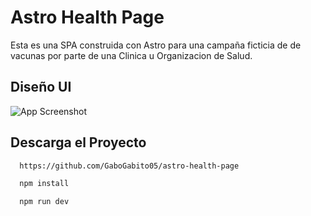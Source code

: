 
# Astro Health Page

Esta es una SPA construida con Astro para una campaña ficticia de de vacunas por parte de una Clinica u Organizacion de Salud.
## Diseño UI

![App Screenshot](https://i.imgur.com/boabHXa.png)


## Descarga el Proyecto

```bash
  https://github.com/GaboGabito05/astro-health-page
```

```bash
  npm install
```

```bash
  npm run dev
```